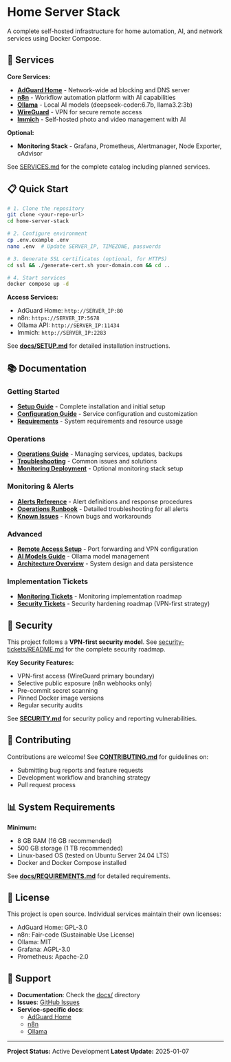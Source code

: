 # Home Server Stack

A complete self-hosted infrastructure for home automation, AI, and network services using Docker Compose.

## 🚀 Services

**Core Services:**
- **[AdGuard Home](https://github.com/AdguardTeam/AdGuardHome)** - Network-wide ad blocking and DNS server
- **[n8n](https://github.com/n8n-io/n8n)** - Workflow automation platform with AI capabilities
- **[Ollama](https://github.com/ollama/ollama)** - Local AI models (deepseek-coder:6.7b, llama3.2:3b)
- **[WireGuard](https://github.com/wireguard)** - VPN for secure remote access
- **[Immich](https://github.com/immich-app/immich)** - Self-hosted photo and video management with AI

**Optional:**
- **Monitoring Stack** - Grafana, Prometheus, Alertmanager, Node Exporter, cAdvisor

See [SERVICES.md](SERVICES.md) for the complete catalog including planned services.

## 📋 Quick Start

```bash
# 1. Clone the repository
git clone <your-repo-url>
cd home-server-stack

# 2. Configure environment
cp .env.example .env
nano .env  # Update SERVER_IP, TIMEZONE, passwords

# 3. Generate SSL certificates (optional, for HTTPS)
cd ssl && ./generate-cert.sh your-domain.com && cd ..

# 4. Start services
docker compose up -d
```

**Access Services:**
- AdGuard Home: `http://SERVER_IP:80`
- n8n: `https://SERVER_IP:5678`
- Ollama API: `http://SERVER_IP:11434`
- Immich: `http://SERVER_IP:2283`

See **[docs/SETUP.md](docs/SETUP.md)** for detailed installation instructions.

## 📚 Documentation

### Getting Started
- **[Setup Guide](docs/SETUP.md)** - Complete installation and initial setup
- **[Configuration Guide](docs/CONFIGURATION.md)** - Service configuration and customization
- **[Requirements](docs/REQUIREMENTS.md)** - System requirements and resource usage

### Operations
- **[Operations Guide](docs/OPERATIONS.md)** - Managing services, updates, backups
- **[Troubleshooting](docs/TROUBLESHOOTING.md)** - Common issues and solutions
- **[Monitoring Deployment](docs/MONITORING_DEPLOYMENT.md)** - Optional monitoring stack setup

### Monitoring & Alerts
- **[Alerts Reference](docs/ALERTS.md)** - Alert definitions and response procedures
- **[Operations Runbook](docs/RUNBOOK.md)** - Detailed troubleshooting for all alerts
- **[Known Issues](docs/KNOWN_ISSUES.md)** - Known bugs and workarounds

### Advanced
- **[Remote Access Setup](docs/REMOTE_ACCESS.md)** - Port forwarding and VPN configuration
- **[AI Models Guide](docs/AI_MODELS.md)** - Ollama model management
- **[Architecture Overview](docs/ARCHITECTURE.md)** - System design and data persistence

### Implementation Tickets
- **[Monitoring Tickets](monitoring-tickets/README.md)** - Monitoring implementation roadmap
- **[Security Tickets](security-tickets/README.md)** - Security hardening roadmap (VPN-first strategy)

## 🔐 Security

This project follows a **VPN-first security model**. See [security-tickets/README.md](security-tickets/README.md) for the complete security roadmap.

**Key Security Features:**
- VPN-first access (WireGuard primary boundary)
- Selective public exposure (n8n webhooks only)
- Pre-commit secret scanning
- Pinned Docker image versions
- Regular security audits

See **[SECURITY.md](SECURITY.md)** for security policy and reporting vulnerabilities.

## 🤝 Contributing

Contributions are welcome! See **[CONTRIBUTING.md](CONTRIBUTING.md)** for guidelines on:
- Submitting bug reports and feature requests
- Development workflow and branching strategy
- Pull request process

## 📊 System Requirements

**Minimum:**
- 8 GB RAM (16 GB recommended)
- 500 GB storage (1 TB recommended)
- Linux-based OS (tested on Ubuntu Server 24.04 LTS)
- Docker and Docker Compose installed

See **[docs/REQUIREMENTS.md](docs/REQUIREMENTS.md)** for detailed requirements.

## 📄 License

This project is open source. Individual services maintain their own licenses:
- AdGuard Home: GPL-3.0
- n8n: Fair-code (Sustainable Use License)
- Ollama: MIT
- Grafana: AGPL-3.0
- Prometheus: Apache-2.0

## 💬 Support

- **Documentation**: Check the [docs/](docs/) directory
- **Issues**: [GitHub Issues](https://github.com/josephradford/home-server-stack/issues)
- **Service-specific docs**:
  - [AdGuard Home](https://adguard.com/kb/)
  - [n8n](https://docs.n8n.io/)
  - [Ollama](https://ollama.ai/)

---

**Project Status:** Active Development
**Latest Update:** 2025-01-07
